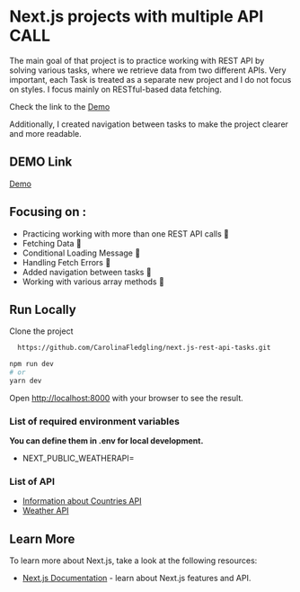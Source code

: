 # Next.js projects with multiple API CALL

The main goal of that project is to practice working with REST API by solving various tasks, where we retrieve data from two different APIs. 
Very important, each Task is treated as a separate new project and I do not focus on styles.
I focus mainly on RESTful-based data fetching. 

Check the link to the [Demo](https://curious-brioche-ee3e50.netlify.app/)

Additionally, I created navigation between tasks to make the project clearer and more readable.



## DEMO Link

[Demo](https://curious-brioche-ee3e50.netlify.app/)

## Focusing on :
- Practicing working with more than one REST API calls 🚀
- Fetching Data 🚀
- Conditional Loading Message 🚀
- Handling Fetch Errors 🚀
- Added navigation between tasks  🚀
- Working with various array methods 🚀

## Run Locally

Clone the project

```bash
  https://github.com/CarolinaFledgling/next.js-rest-api-tasks.git
```

```bash
npm run dev
# or
yarn dev

```
Open [http://localhost:8000](http://localhost:8000) with your browser to see the result.

### List of required environment variables

**You can define them in .env for local development.**

- NEXT_PUBLIC_WEATHERAPI=

### List of API 

- [Information about Countries API](https://documenter.getpostman.com/view/1134062/T1LJjU52?version=latest) 
- [Weather API](https://openweathermap.org/api) 

## Learn More

To learn more about Next.js, take a look at the following resources:

- [Next.js Documentation](https://nextjs.org/docs) - learn about Next.js features and API.